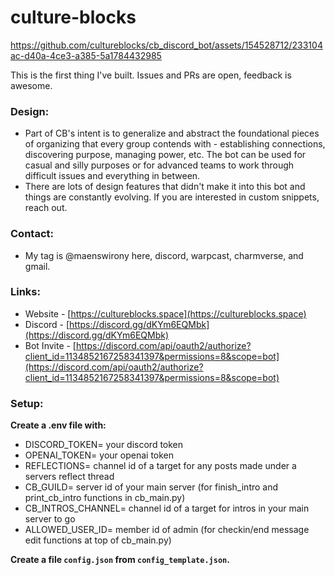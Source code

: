# culture-blocks





https://github.com/cultureblocks/cb_discord_bot/assets/154528712/233104ac-d40a-4ce3-a385-5a1784432985



This is the first thing I've built. Issues and PRs are open, feedback is awesome.

### Design:

- Part of CB's intent is to generalize and abstract the foundational pieces of organizing that every group contends with - establishing connections, discovering purpose, managing power, etc. The bot can be used for casual and silly purposes or for advanced teams to work through difficult issues and everything in between.
- There are lots of design features that didn't make it into this bot and things are constantly evolving. If you are interested in custom snippets, reach out.

### Contact:

- My tag is @maenswirony here, discord, warpcast, charmverse, and gmail.

### Links:

- Website - [https://cultureblocks.space](https://cultureblocks.space)
- Discord - [https://discord.gg/dKYm6EQMbk](https://discord.gg/dKYm6EQMbk)
- Bot Invite - [https://discord.com/api/oauth2/authorize?client_id=1134852167258341397&permissions=8&scope=bot](https://discord.com/api/oauth2/authorize?client_id=1134852167258341397&permissions=8&scope=bot)

### Setup:

**Create a .env file with:**
 - DISCORD_TOKEN= your discord token
 - OPENAI_TOKEN= your openai token
 - REFLECTIONS= channel id of a target for any posts made under a servers reflect thread
 - CB_GUILD= server id of your main server (for finish_intro and print_cb_intro functions in cb_main.py)
 - CB_INTROS_CHANNEL= channel id of a target for intros in your main server to go
 - ALLOWED_USER_ID= member id of admin (for checkin/end message edit functions at top of cb_main.py)


**Create a file `config.json` from `config_template.json`.**

